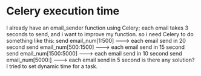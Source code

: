 
# Celery execution time

I already have an email_sender function using Celery; each email takes 3 seconds to send, and i want to improve my function.
so i need Celery to do something like this:
send email_num[1:500] ---> each email send in 20 second send email_num[500:1500] ---> each email send in 15 second send email_num[1500:5000] ---> each email send in 10 second send email_num[5000:] ---> each email send in 5 second
is there any solution?
I tried to set dynamic time for a task.

        